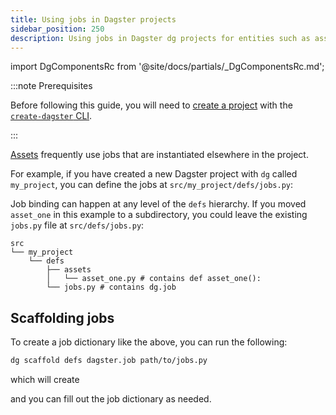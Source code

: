 ```yaml
---
title: Using jobs in Dagster projects
sidebar_position: 250
description: Using jobs in Dagster dg projects for entities such as assets .
---
```


import DgComponentsRc from '@site/docs/partials/\_DgComponentsRc.md';

<DgComponentsRc />

:::note Prerequisites

Before following this guide, you will need to [create a project](/guides/build/projects/creating-a-new-project) with the [`create-dagster` CLI](/api/dg/create-dagster).

:::

[Assets](/guides/build/assets) frequently use jobs that are instantiated elsewhere in the project.

For example, if you have created a new Dagster project with `dg` called `my_project`, you can define the jobs at `src/my_project/defs/jobs.py`:

Job binding can happen at any level of the `defs` hierarchy. If you moved `asset_one` in this example to a subdirectory, you could leave the existing `jobs.py` file at `src/defs/jobs.py`:

```
src
└── my_project
    └── defs
        ├── assets
        │   └── asset_one.py # contains def asset_one():
        └── jobs.py # contains dg.job
```

## Scaffolding jobs

To create a job dictionary like the above, you can run the following:

```bash
dg scaffold defs dagster.job path/to/jobs.py
```

which will create

<CodeExample path="docs_snippets/docs_snippets/concepts/automate/scaffolded-job-defs.py"  title="src/<project_name>/defs/jobs.py" />

and you can fill out the job dictionary as needed.